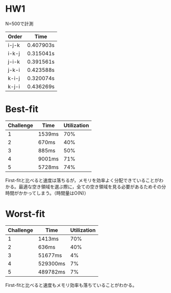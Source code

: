 # HW1

N=500で計測

|   Order   |    Time    |
| --------- | ---------- |
|   i-j-k   | 0.407903s  |
|   i-k-j   | 0.315041s  |
|   j-i-k   | 0.391561s  |
|   j-k-i   | 0.423588s  |
|   k-i-j   | 0.320074s  |
|   k-j-i   | 0.436269s  |

# Best-fit

| Challenge | Time | Utilization |
| --------- | ---- | ----------- |
|     1     | 1539ms  |   70%       |
|     2     | 670ms  |   40%       |
|     3     | 885ms|  50%         |
|     4     | 9001ms| 71%       |
|     5     | 5728ms| 74%       |

First-fitと比べると速度は落ちるが，メモリを効率よく分配できていることがわかる。最適な空き領域を選ぶ際に，全ての空き領域を見る必要があるためその分時間がかかってしまう。（時間量はO(N)）

# Worst-fit

| Challenge | Time | Utilization |
| --------- | ---- | ----------- |
|     1     | 1413ms  |   70%       |
|     2     | 636ms  |   40%       |
|     3     | 51677ms|  4%         |
|     4     | 529300ms| 7%       |
|     5     | 489782ms| 7%       |

First-fitと比べると速度もメモリ効率も落ちていることがわかる。